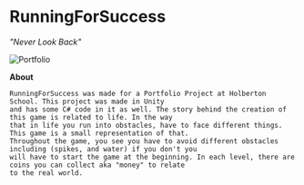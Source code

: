 # RunningForSuccess

  *"Never Look Back"*

![Portfolio](/Users/gstieg/Desktop/portfolio.png)





**About**

	RunningForSuccess was made for a Portfolio Project at Holberton School. This project was made in Unity
	and has some C# code in it as well. The story behind the creation of this game is related to life. In the way
	that in life you run into obstacles, have to face different things. This game is a small representation of that.
	Throughout the game, you see you have to avoid different obstacles including (spikes, and water) if you don't you 
	will have to start the game at the beginning. In each level, there are coins you can collect aka "money" to relate
	to the real world.
